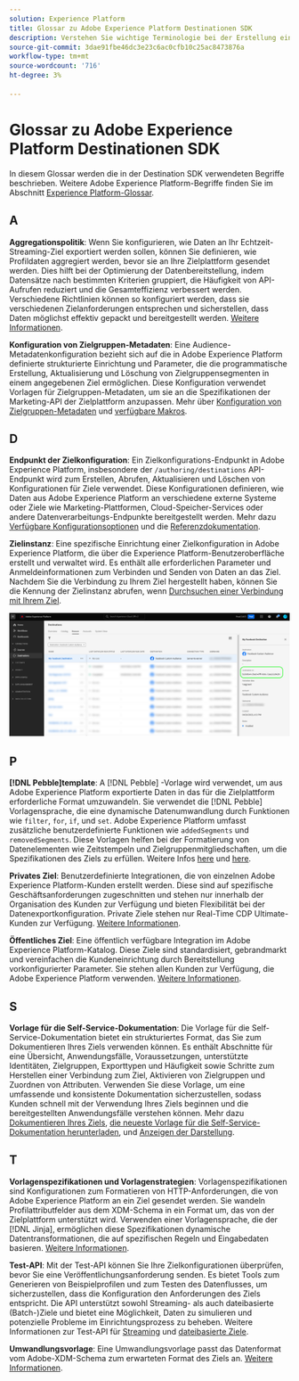 ```yaml
---
solution: Experience Platform
title: Glossar zu Adobe Experience Platform Destinationen SDK
description: Verstehen Sie wichtige Terminologie bei der Erstellung eines Ziels mithilfe der Experience Platform-Destination SDK.
source-git-commit: 3dae91fbe46dc3e23c6ac0cfb10c25ac8473876a
workflow-type: tm+mt
source-wordcount: '716'
ht-degree: 3%

---
```



# Glossar zu Adobe Experience Platform Destinationen SDK

In diesem Glossar werden die in der Destination SDK verwendeten Begriffe beschrieben. Weitere Adobe Experience Platform-Begriffe finden Sie im Abschnitt [Experience Platform-Glossar](/help/landing/glossary.md).

## A

**Aggregationspolitik**: Wenn Sie konfigurieren, wie Daten an Ihr Echtzeit-Streaming-Ziel exportiert werden sollen, können Sie definieren, wie Profildaten aggregiert werden, bevor sie an Ihre Zielplattform gesendet werden. Dies hilft bei der Optimierung der Datenbereitstellung, indem Datensätze nach bestimmten Kriterien gruppiert, die Häufigkeit von API-Aufrufen reduziert und die Gesamteffizienz verbessert werden. Verschiedene Richtlinien können so konfiguriert werden, dass sie verschiedenen Zielanforderungen entsprechen und sicherstellen, dass Daten möglichst effektiv gepackt und bereitgestellt werden. [Weitere Informationen](/help/destinations/destination-sdk/functionality/destination-configuration/aggregation-policy.md).

**Konfiguration von Zielgruppen-Metadaten**: Eine Audience-Metadatenkonfiguration bezieht sich auf die in Adobe Experience Platform definierte strukturierte Einrichtung und Parameter, die die programmatische Erstellung, Aktualisierung und Löschung von Zielgruppensegmenten in einem angegebenen Ziel ermöglichen. Diese Konfiguration verwendet Vorlagen für Zielgruppen-Metadaten, um sie an die Spezifikationen der Marketing-API der Zielplattform anzupassen. Mehr über [Konfiguration von Zielgruppen-Metadaten](/help/destinations/destination-sdk/functionality/audience-metadata-management.md) und [verfügbare Makros](/help/destinations/destination-sdk/functionality/audience-metadata-management.md#macros).

## D

**Endpunkt der Zielkonfiguration**: Ein Zielkonfigurations-Endpunkt in Adobe Experience Platform, insbesondere der `/authoring/destinations` API-Endpunkt wird zum Erstellen, Abrufen, Aktualisieren und Löschen von Konfigurationen für Ziele verwendet. Diese Konfigurationen definieren, wie Daten aus Adobe Experience Platform an verschiedene externe Systeme oder Ziele wie Marketing-Plattformen, Cloud-Speicher-Services oder andere Datenverarbeitungs-Endpunkte bereitgestellt werden. Mehr dazu [Verfügbare Konfigurationsoptionen](/help/destinations/destination-sdk/functionality/configuration-options.md#destination-configuration) und die [Referenzdokumentation](/help/destinations/destination-sdk/authoring-api/destination-configuration/create-destination-configuration.md).

**Zielinstanz**: Eine spezifische Einrichtung einer Zielkonfiguration in Adobe Experience Platform, die über die Experience Platform-Benutzeroberfläche erstellt und verwaltet wird. Es enthält alle erforderlichen Parameter und Anmeldeinformationen zum Verbinden und Senden von Daten an das Ziel. Nachdem Sie die Verbindung zu Ihrem Ziel hergestellt haben, können Sie die Kennung der Zielinstanz abrufen, wenn [Durchsuchen einer Verbindung mit Ihrem Ziel](/help/destinations/ui/destination-details-page.md).

![UI-Bild, wie Sie die Ziel-Instanz-ID abrufen](/help/destinations/destination-sdk/assets/testing-api/get-destination-instance-id.png)

## P

**[!DNL Pebble]template**: A [!DNL Pebble] -Vorlage wird verwendet, um aus Adobe Experience Platform exportierte Daten in das für die Zielplattform erforderliche Format umzuwandeln. Sie verwendet die [!DNL Pebble] Vorlagensprache, die eine dynamische Datenumwandlung durch Funktionen wie `filter`, `for`, `if`, und `set`. Adobe Experience Platform umfasst zusätzliche benutzerdefinierte Funktionen wie `addedSegments` und `removedSegments`. Diese Vorlagen helfen bei der Formatierung von Datenelementen wie Zeitstempeln und Zielgruppenmitgliedschaften, um die Spezifikationen des Ziels zu erfüllen. Weitere Infos [here](/help/destinations/destination-sdk/functionality/destination-server/message-format.md) und [here](/help/destinations/destination-sdk/functionality/destination-server/templating-specs.md).

**Privates Ziel**: Benutzerdefinierte Integrationen, die von einzelnen Adobe Experience Platform-Kunden erstellt werden. Diese sind auf spezifische Geschäftsanforderungen zugeschnitten und stehen nur innerhalb der Organisation des Kunden zur Verfügung und bieten Flexibilität bei der Datenexportkonfiguration. Private Ziele stehen nur Real-Time CDP Ultimate-Kunden zur Verfügung. [Weitere Informationen](/help/destinations/destination-sdk/overview.md#productized-custom-integrations).

**Öffentliches Ziel**: Eine öffentlich verfügbare Integration im Adobe Experience Platform-Katalog. Diese Ziele sind standardisiert, gebrandmarkt und vereinfachen die Kundeneinrichtung durch Bereitstellung vorkonfigurierter Parameter. Sie stehen allen Kunden zur Verfügung, die Adobe Experience Platform verwenden. [Weitere Informationen](/help/destinations/destination-sdk/overview.md#productized-custom-integrations).

## S

**Vorlage für die Self-Service-Dokumentation**: Die Vorlage für die Self-Service-Dokumentation bietet ein strukturiertes Format, das Sie zum Dokumentieren Ihres Ziels verwenden können. Es enthält Abschnitte für eine Übersicht, Anwendungsfälle, Voraussetzungen, unterstützte Identitäten, Zielgruppen, Exporttypen und Häufigkeit sowie Schritte zum Herstellen einer Verbindung zum Ziel, Aktivieren von Zielgruppen und Zuordnen von Attributen. Verwenden Sie diese Vorlage, um eine umfassende und konsistente Dokumentation sicherzustellen, sodass Kunden schnell mit der Verwendung Ihres Ziels beginnen und die bereitgestellten Anwendungsfälle verstehen können. Mehr dazu [Dokumentieren Ihres Ziels](/help/destinations/destination-sdk/docs-framework/documentation-instructions.md), [die neueste Vorlage für die Self-Service-Dokumentation herunterladen](/help/destinations/destination-sdk/assets/docs-framework/yourdestination-template.zip), und [Anzeigen der Darstellung](/help/destinations/destination-sdk/docs-framework/self-service-template.md).

## T

**Vorlagenspezifikationen und Vorlagenstrategien**: Vorlagenspezifikationen sind Konfigurationen zum Formatieren von HTTP-Anforderungen, die von Adobe Experience Platform an ein Ziel gesendet werden. Sie wandeln Profilattributfelder aus dem XDM-Schema in ein Format um, das von der Zielplattform unterstützt wird. Verwenden einer Vorlagensprache, die der [!DNL Jinja], ermöglichen diese Spezifikationen dynamische Datentransformationen, die auf spezifischen Regeln und Eingabedaten basieren. [Weitere Informationen](/help/destinations/destination-sdk/functionality/destination-server/templating-specs.md).

**Test-API**: Mit der Test-API können Sie Ihre Zielkonfigurationen überprüfen, bevor Sie eine Veröffentlichungsanforderung senden. Es bietet Tools zum Generieren von Beispielprofilen und zum Testen des Datenflusses, um sicherzustellen, dass die Konfiguration den Anforderungen des Ziels entspricht. Die API unterstützt sowohl Streaming- als auch dateibasierte (Batch-)Ziele und bietet eine Möglichkeit, Daten zu simulieren und potenzielle Probleme im Einrichtungsprozess zu beheben. Weitere Informationen zur Test-API für [Streaming](/help/destinations/destination-sdk/testing-api/streaming-destinations/streaming-destination-testing-overview.md) und [dateibasierte Ziele](/help/destinations/destination-sdk/testing-api/batch-destinations/file-based-destination-testing-overview.md).

**Umwandlungsvorlage**: Eine Umwandlungsvorlage passt das Datenformat vom Adobe-XDM-Schema zum erwarteten Format des Ziels an. [Weitere Informationen](/help/destinations/destination-sdk/functionality/destination-server/message-format.md).